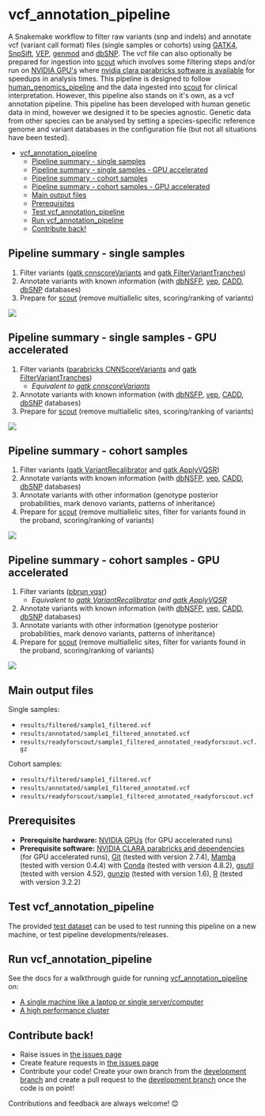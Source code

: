 # vcf_annotation_pipeline

A Snakemake workflow to filter raw variants (snp and indels) and annotate vcf (variant call format) files (single samples or cohorts) using [GATK4](https://gatk.broadinstitute.org/hc/en-us), [SnpSift](http://snpeff.sourceforge.net/SnpSift.html), [VEP](https://asia.ensembl.org/info/docs/tools/vep/index.html), [genmod](https://github.com/moonso/genmod) and [dbSNP](https://www.ncbi.nlm.nih.gov/SNP/). The vcf file can also optionally be prepared for ingestion into [scout](http://www.clinicalgenomics.se/scout/) which involves some filtering steps and/or run on [NVIDIA GPU's](https://www.nvidia.com/en-gb/graphics-cards/) where [nvidia clara parabricks software is available](https://www.nvidia.com/en-us/docs/parabricks/quickstart-guide/software-overview/) for speedups in analysis times. This pipeline is designed to follow [human_genomics_pipeline](https://github.com/ESR-NZ/human_genomics_pipeline) and the data ingested into [scout](https://github.com/Clinical-Genomics/scout) for clinical interpretation. However, this pipeline also stands on it's own, as a vcf annotation pipeline. This pipeline has been developed with human genetic data in mind, however we designed it to be species agnostic. Genetic data from other species can be analysed by setting a species-specific reference genome and variant databases in the configuration file (but not all situations have been tested).

- [vcf_annotation_pipeline](#vcf_annotation_pipeline)
  - [Pipeline summary - single samples](#pipeline-summary---single-samples)
  - [Pipeline summary - single samples - GPU accelerated](#pipeline-summary---single-samples---gpu-accelerated)
  - [Pipeline summary - cohort samples](#pipeline-summary---cohort-samples)
  - [Pipeline summary - cohort samples - GPU accelerated](#pipeline-summary---cohort-samples---gpu-accelerated)
  - [Main output files](#main-output-files)
  - [Prerequisites](#prerequisites)
  - [Test vcf_annotation_pipeline](#test-vcf_annotation_pipeline)
  - [Run vcf_annotation_pipeline](#run-vcf_annotation_pipeline)
  - [Contribute back!](#contribute-back)

## Pipeline summary - single samples

1. Filter variants ([gatk cnnscoreVariants](https://gatk.broadinstitute.org/hc/en-us/articles/360037226672-CNNScoreVariants) and [gatk FilterVariantTranches](https://gatk.broadinstitute.org/hc/en-us/articles/360042479092-FilterVariantTranches))
2. Annotate variants with known information (with [dbNSFP](http://database.liulab.science/dbNSFP), [vep](https://grch37.ensembl.org/info/docs/tools/vep/index.html), [CADD](https://cadd.gs.washington.edu/), [dbSNP](https://www.ncbi.nlm.nih.gov/snp/) databases)
3. Prepare for [scout](https://github.com/Clinical-Genomics/scout) (remove multiallelic sites, scoring/ranking of variants)

<img src="./images/rulegraph_single.png" class="center">

## Pipeline summary - single samples - GPU accelerated

1. Filter variants ([parabricks CNNScoreVariants](https://docs.nvidia.com/clara/parabricks/v3.6.1/text/variant_processing.html#cnnscorevariants) and [gatk FilterVariantTranches](https://gatk.broadinstitute.org/hc/en-us/articles/360042479092-FilterVariantTranches))
   - *Equivalent to [gatk cnnscoreVariants](https://gatk.broadinstitute.org/hc/en-us/articles/360037226672-CNNScoreVariants)*
2. Annotate variants with known information (with [dbNSFP](http://database.liulab.science/dbNSFP), [vep](https://grch37.ensembl.org/info/docs/tools/vep/index.html), [CADD](https://cadd.gs.washington.edu/), [dbSNP](https://www.ncbi.nlm.nih.gov/snp/) databases)
3. Prepare for [scout](https://github.com/Clinical-Genomics/scout) (remove multiallelic sites, scoring/ranking of variants)

<img src="./images/rulegraph_single_gpu.png" class="center">

## Pipeline summary - cohort samples

1. Filter variants ([gatk VariantRecalibrator](https://gatk.broadinstitute.org/hc/en-us/articles/360036351392-VariantRecalibrator) and [gatk ApplyVQSR](https://gatk.broadinstitute.org/hc/en-us/articles/360037423291-ApplyVQSR))
2. Annotate variants with known information (with [dbNSFP](http://database.liulab.science/dbNSFP), [vep](https://grch37.ensembl.org/info/docs/tools/vep/index.html), [CADD](https://cadd.gs.washington.edu/), [dbSNP](https://www.ncbi.nlm.nih.gov/snp/) databases)
3. Annotate variants with other information (genotype posterior probabilities, mark denovo variants, patterns of inheritance)
4. Prepare for [scout](https://github.com/Clinical-Genomics/scout) (remove multiallelic sites, filter for variants found in the proband, scoring/ranking of variants)

<img src="./images/rulegraph_cohort.png" class="center">

## Pipeline summary - cohort samples - GPU accelerated

1. Filter variants ([pbrun vqsr](https://docs.nvidia.com/clara/parabricks/v3.6.1/text/variant_processing.html#vqsr))
   - *Equivalent to [gatk VariantRecalibrator](https://gatk.broadinstitute.org/hc/en-us/articles/360036351392-VariantRecalibrator) and [gatk ApplyVQSR](https://gatk.broadinstitute.org/hc/en-us/articles/360037423291-ApplyVQSR)*
2. Annotate variants with known information (with [dbNSFP](http://database.liulab.science/dbNSFP), [vep](https://grch37.ensembl.org/info/docs/tools/vep/index.html), [CADD](https://cadd.gs.washington.edu/), [dbSNP](https://www.ncbi.nlm.nih.gov/snp/) databases)
3. Annotate variants with other information (genotype posterior probabilities, mark denovo variants, patterns of inheritance)
4. Prepare for [scout](https://github.com/Clinical-Genomics/scout) (remove multiallelic sites, filter for variants found in the proband, scoring/ranking of variants)

<img src="./images/rulegraph_cohort_gpu.png" class="center">

## Main output files

Single samples:

- `results/filtered/sample1_filtered.vcf`
- `results/annotated/sample1_filtered_annotated.vcf`
- `results/readyforscout/sample1_filtered_annotated_readyforscout.vcf.gz`

Cohort samples:

- `results/filtered/sample1_filtered.vcf`
- `results/annotated/sample1_filtered_annotated.vcf`
- `results/readyforscout/sample1_filtered_annotated_readyforscout.vcf`

## Prerequisites

- **Prerequisite hardware:** [NVIDIA GPUs](https://www.nvidia.com/en-gb/graphics-cards/) (for GPU accelerated runs)
- **Prerequisite software:** [NVIDIA CLARA parabricks and dependencies](https://www.nvidia.com/en-us/docs/parabricks/local-installation/) (for GPU accelerated runs), [Git](https://git-scm.com/) (tested with version 2.7.4), [Mamba](https://github.com/TheSnakePit/mamba) (tested with version 0.4.4) with [Conda](https://docs.conda.io/projects/conda/en/latest/index.html) (tested with version 4.8.2), [gsutil](https://pypi.org/project/gsutil/) (tested with version 4.52), [gunzip](https://linux.die.net/man/1/gunzip) (tested with version 1.6), [R](https://www.r-project.org/) (tested with version 3.2.2)

## Test vcf_annotation_pipeline

The provided [test dataset](./test) can be used to test running this pipeline on a new machine, or test pipeline developments/releases.

## Run vcf_annotation_pipeline

See the docs for a walkthrough guide for running [vcf_annotation_pipeline](https://github.com/ESR-NZ/vcf_annotation_pipeline) on:

- [A single machine like a laptop or single server/computer](./docs/running_on_a_single_machine.md)
- [A high performance cluster](./docs/running_on_a_hpc.md)

## Contribute back!

- Raise issues in [the issues page](https://github.com/ESR-NZ/vcf_annotation_pipeline/issues)
- Create feature requests in [the issues page](https://github.com/ESR-NZ/vcf_annotation_pipeline/issues)
- Contribute your code! Create your own branch from the [development branch](https://github.com/ESR-NZ/vcf_annotation_pipeline/tree/dev) and create a pull request to the [development branch](https://github.com/ESR-NZ/vcf_annotation_pipeline/tree/dev) once the code is on point!

Contributions and feedback are always welcome! :blush:

